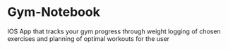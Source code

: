 # Gym-Notebook
IOS App that tracks your gym progress through weight logging of chosen exercises and planning of optimal workouts for the user
